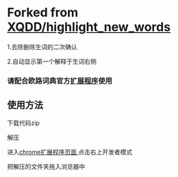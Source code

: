 #  Forked from [XQDD/highlight_new_words]([https://www.runoob.com](https://github.com/XQDD/highlight_new_words))
1.去除删除生词的二次确认

2.自动显示第一个解释于生词右侧

### 请配合欧路词典官方[扩展程序](https://www.eudic.net/v4/en/app/eudic)使用

##  使用方法
下载代码zip

解压

进入[chrome扩展程序页面](chrome://extensions/),点击右上开发者模式

把解压的文件夹拖入浏览器中

